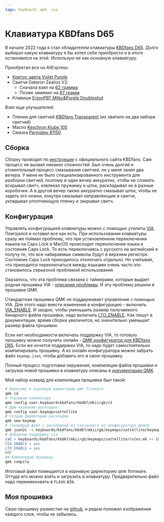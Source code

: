 ```yaml
---
tags: keyboard, qmk, via
---
```


# Клавиатура KBDfans D65

В начале 2022 года я стал обладателем клавиатуры [KBDfans D65][1]. Долго выбирал
какую клавиатуру я бы хотел себе приобрести и в итоге остановился на этой.
Использую ее как основную клавиатуру.

Приобретал все на AliExpress:
- [Корпус цвета Violet Purple][2]
- Свитчи Gateron Zealio*s* V2:
  + Сначала взял на [62 грамма][3]
  + Позже заменил на [67 грамм][4]
- Клавиши [EnjoyPBT Milky&Purple Doubleshot][5]

Взял еще улучшателей:
- Пленки для свитчей [KBDfans Transparent][6] (их хватило на два набора свитчей)
- Масло [Keychron Klube 105][7]
- Смазка [Permatex 81150][8]


## Сборка

Сборку проводил по [инструкции][9] с официального сайта KBDfans. Сам процесс не
вызвал никаких сложностей. Был очень долгий и утомительный процесс смазывания
свитчей, он у меня занял два вечера. У меня не было специализированного
инструмента для разборки свитчей, поэтому в один вечер аккуратно, чтобы не
сломать вскрывал свитч, извлекал пружинку и шток, раскладывал их в разные
коробочки. А в другой вечер также аккуратно смазывал шток, чтобы не задеть его
ножки, изнутри смазывал направляющие в свитче, укладывал уплотняющую пленку и
закрывал свитч.

## Конфигурация

Управлять конфигурацией клавиатуры можно с помощью утилиты [VIA][10].
Поигрался и оставил все как есть. При использовании клавиатуры сразу же поймал
проблему, что при установленном переключении языков на Caps Lock в MacOS
происходит переключение языка и состояния Caps Lock. То есть переключаясь с
русского на английский я получу то, что все набираемые символы будут в верхнем
регистре. Состояние Caps Lock приходилось отключать отдельно. Но учитывая, что
приходится переключаться между языками очень часто это становилось серьезной
проблемой использования.

Оказалось, что эта проблема связана с таймерами, которые выдает родная прошивка
VIA - [описание проблемы][11]. И эту проблему решили в прошивке QMK.


Стандартная прошивка QMK не поддерживает управление с помощью VIA. Для этого
надо внести изменения в конфигурацию - включить [VIA_ENABLE][12]. И заодно,
чтобы уменьшить размер получаемого бинарного файла прошивки, надо включить
[LTO_ENABLE][13]. Как пишут в документации, время сборки увеличится, но
значительно уменьшит размер файла прошивки.

Если нет необходимости включать поддержку VIA, то готовую прошивку можно
получить онлайн - [QMK конфигуратор для KBDfans D65][14]. Если же хочется
поддержки VIA, то надо будет самостоятельно компилировать прошивку. А из онлайн
конфигуратора можно забрать файл `keymap.json`, чтобы добавить его в свою
прошивку.

Полный процесс подготовки окружения, компиляции файла прошивки и загрузка новой
прошивки в клавиатуру описаны в [документации QMK][15].

Мой набор команд для компиляции прошивки был такой:
```bash
# Перехожу в корневую директорию qmk firmware
qmk cd
# Указываю клавиатуру
qmk config user.keyboard=kbdfans/kbd67/mkiirgb/v3
# Даю название раскладке
qmk config user.keymap=sattellite
# Создаю директории раскладки
qmk new-keymap
# Генерирую файл с раскладкой из скачанного из конфигуратора файла
qmk json2c -o keyboards/kbdfans/kbd67/mkiirgb/keymaps/sattellite/keymap.c ~/Downloads/keymap.json
# Добавляю поддержку via
cat > keyboards/kbdfans/kbd67/mkiirgb/keymaps/sattellite/rules.mk << EOF
VIA_ENABLE = yes
LTO_ENABLE = yes
EOF
## Компилирую прошивку
qmk compile
```

Итоговый файл помещается в корневую директорию qmk firmware. Оттуда его можно
взять и загрузить в клавиатуру. Предварительно файл надо переименовать в
`FLASH.BIN`.

## Моя прошивка

Свою прошивку разместил на [github][16], и рядом положил изображения каждого
слоя, чтобы не забылись.


[1]:  https://kbdfans.com/products/icd65-mechanical-keyboard-kit
[2]:  https://aliexpress.com/item/1005002300724821.html
[3]:  https://aliexpress.com/item/1005002050402909.html?sku_id=12000018558464849
[4]:  https://aliexpress.com/item/1005002050402909.html?sku_id=12000018558471873
[5]:  https://aliexpress.com/item/1005003504374566.html
[6]:  https://aliexpress.com/item/1005002147892603.html?sku_id=12000018890780033
[7]:  https://aliexpress.com/item/1005003226619341.html?sku_id=12000024746449222
[8]:  https://aliexpress.com/item/1005003318129422.html
[9]:  https://shimo.im/docs/GxgK8YQX9pCcHqwh/read
[10]: https://www.caniusevia.com
[11]: https://github.com/the-via/keyboards/issues/551
[12]: https://www.caniusevia.com/docs/configuring_qmk#create-a-via-keymap-directory-and-files-in-qmk-source
[13]: https://github.com/qmk/qmk_firmware/blob/master/docs/config_options.md
[14]: https://config.qmk.fm/#/kbdfans/kbd67/mkiirgb/v3/LAYOUT_65_ansi_blocker
[15]: https://docs.qmk.fm/#/newbs
[16]: https://github.com/sattellite/keyboard/tree/main/kbdfans/d65
